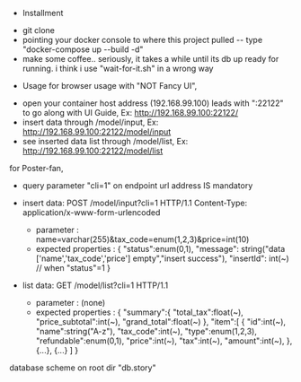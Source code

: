 * Installment
- git clone
- pointing your docker console to where this project pulled -- type "docker-compose up --build -d"
- make some coffee.. seriously, it takes a while until its db up ready for running. i think i use "wait-for-it.sh" in a wrong way

* Usage
for browser usage with "NOT Fancy UI",
- 	open your container host address (192.168.99.100) leads with ":22122" to go along with UI Guide, Ex: http://192.168.99.100:22122/
- 	insert data through /model/input, Ex: http://192.168.99.100:22122/model/input
- 	see inserted data list through /model/list, Ex: http://192.168.99.100:22122/model/list

for Poster-fan,
-	query parameter "cli=1" on endpoint url address IS mandatory
- 	insert data:
	POST /model/input?cli=1 HTTP/1.1 
	Content-Type: application/x-www-form-urlencoded
	
	*	parameter : name=varchar(255)&tax_code=enum(1,2,3)&price=int(10)
	* 	expected properties : 
			{
				"status":enum(0,1),
				"message": string("data ['name','tax_code','price'] empty","insert success"),
				"insertId": int(~) // when "status"=1
			}
-	list data:
	GET /model/list?cli=1 HTTP/1.1 
	
	*	parameter : (none)
	*	expected properties : 
			{
			   "summary":{
				  "total_tax":float(~),
				  "price_subtotal":int(~),
				  "grand_total":float(~)
			   },
			   "item":[
					{
					 "id":int(~),
					 "name":string("A-z"),
					 "tax_code":int(~),
					 "type":enum(1,2,3),
					 "refundable":enum(0,1),
					 "price":int(~),
					 "tax":int(~),
					 "amount":int(~),
					},
					{...},
					{...}
			   ]
			}

database scheme on root dir "db.story"
